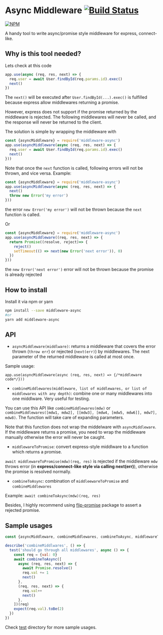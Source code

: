 # Async Middleware [![Build Status](https://travis-ci.org/tranvansang/middleware-async.svg?branch=master)](https://travis-ci.org/tranvansang/middleware-async)

[![NPM](https://nodei.co/npm/middleware-async.png)](https://nodei.co/npm/middleware-async/)


A handy tool to write async/promise style middleware for express, connect-like.

## Why is this tool needed?

Lets check at this code

```javascript
app.use(async (req, res, next) => {
  req.user = await User.findById(req.params.id).exec()
  next()
})
```

The `next()` will be executed after `User.findById(...).exec()` is fulfilled because express allow middlewares returning a promise.

However, express does not support if the promise returned by the middleware is rejected.
The following middlewares will never be called, and the response will never be returned to the client.

The solution is simple by wrapping the middleware with

```javascript
const {asyncMiddleware} = require('middleware-async')
app.use(asyncMiddleware(async (req, res, next) => {
  req.user = await User.findById(req.params.id).exec()
  next()  
}))
```

Note that once the `next` function is called, following errors will not be thrown, and vice versa.
Example:

```javascript
const {asyncMiddleware} = require('middleware-async')
app.use(asyncMiddleware(async (req, res, next) => {
  next()  
  throw new Error('my error')
}))
```
the error `new Error('my error')` will not be thrown because the `next` function is called.

Or

```javascript
const {asyncMiddleware} = require('middleware-async')
app.use(asyncMiddleware((req, res, next) => {
  return Promise((resolve, reject)=> {
    reject()
    setTimeout(() => next(new Error('next error')), 0)
  })
}))
```
the `new Error('next error')` error will not be thrown because the promise is already rejected

## How to install

Install it via npm or yarn

```bash
npm install --save middleware-async
#or
yarn add middleware-async
```

## API

- `asyncMiddleware(middlware)`: returns a middleware that covers the error thrown (`throw err`) or rejected (`next(err)`) by middlewares. The next parameter of the returned middleware is called at most once.

Sample usage:
```
app.use(asyncMiddleware(async (req, res, next) => {/*middleware code*/}))
```

- `combineMiddlewares(middleware, list of middlewares, or list of middlewares with any depth)`: combine one or many middlewares into one middlware. Very useful for testing.

You can use this API like `combineMiddlewares(mdw)` or `combineMiddlewares([mdw1, mdw2], [[mdw3], [mdw4, [mdw5, mdw6]], mdw7], mdw8)`. The function will take care of expanding parameters.

Note that this function does not wrap the middelware with `asyncMiddleware`. If the middleware returns a promise, you need to wrap the middleware manually otherwise the error will never be caught.

- `middlewareToPromise`: convert express-style middlware to a function which returns a promise.

`await middlewareToPromise(mdw)(req, res)` is rejected if the middleware `mdw` throws error (in **express/connect-like style via calling next(err)**), otherwise the promise is resolved normally.

- `combineToAsync`: combination of `middleewareToPromise` and `combineMiddlewares`

Example: `await combineToAsync(mdw)(req, res)`

Besides, I highly recommend using [flip-promise](https://www.npmjs.com/package/flip-promise) package to assert a rejected promise.

## Sample usages

```javascript
const {asyncMiddleware, combineMiddlewares, combineToAsync, middlewareToPromise} = require('middleeware-async')

describe('combineMiddlwares', () => {
  test('should go through all middlewares', async () => {
    const req = {val: 0}
    await combineToAsync([
      async (req, res, next) => {
        await Promise.resolve()
        req.val += 1
        next()
      },
      (req, res, next) => {
        req.val++
        next()
      },
    ])(req)
    expect(req.val).toBe(2)
  })
})
```

Check [test](https://github.com/tranvansang/middleware-async/tree/master/test) directory for more sample usages.
